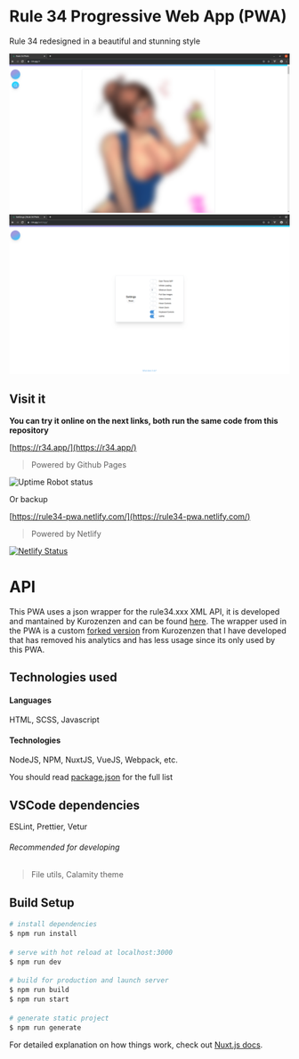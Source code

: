 # Rule 34 Progressive Web App (PWA)

Rule 34 redesigned in a beautiful and stunning style

![Dashboard Preview](.github/images/dashboard.png)
![Settings Preview](.github/images/settings.png)

## Visit it
**You can try it online on the next links, both run the same code from this repository**

[https://r34.app/](https://r34.app/)
> Powered by Github Pages

![Uptime Robot status](https://img.shields.io/uptimerobot/status/m783780173-8cc12bab199ae89671203f69?style=for-the-badge)

Or backup

[https://rule34-pwa.netlify.com/](https://rule34-pwa.netlify.com/)
> Powered by Netlify

[![Netlify Status](https://api.netlify.com/api/v1/badges/703629e2-193f-4bb0-9349-f02a22d50ed1/deploy-status)](https://app.netlify.com/sites/rule34-pwa/deploys)

# API

This PWA uses a json wrapper for the rule34.xxx XML API, it is developed and mantained by Kurozenzen and can be found [here](https://github.com/kurozenzen/r34-json-api).
The wrapper used in the PWA is a custom [forked version](https://github.com/VoidlessSeven7/Rule-34-PWA-API) from Kurozenzen that I have developed that has removed his analytics and has less usage since its only used by this PWA.

## Technologies used

#### Languages 
HTML, SCSS, Javascript

#### Technologies
NodeJS, NPM, NuxtJS, VueJS, Webpack, etc.

You should read [package.json](package.json) for the full list

## VSCode dependencies
ESLint, Prettier, Vetur

###### Recommended for developing
> File utils, Calamity theme

## Build Setup

``` bash
# install dependencies
$ npm run install

# serve with hot reload at localhost:3000
$ npm run dev

# build for production and launch server
$ npm run build
$ npm run start

# generate static project
$ npm run generate
```

For detailed explanation on how things work, check out [Nuxt.js docs](https://nuxtjs.org).
